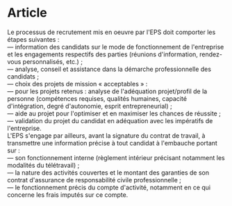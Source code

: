 # Article

Le processus de recrutement mis en oeuvre par l'EPS doit comporter les étapes suivantes :  
― information des candidats sur le mode de fonctionnement de l'entreprise et les engagements respectifs des parties (réunions d'information, rendez-vous personnalisés, etc.) ;  
― analyse, conseil et assistance dans la démarche professionnelle des candidats ;  
― choix des projets de mission « acceptables » :  
― pour les projets retenus : analyse de l'adéquation projet/profil de la personne (compétences requises, qualités humaines, capacité d'intégration, degré d'autonomie, esprit entrepreneurial) ;  
― aide au projet pour l'optimiser et en maximiser les chances de réussite ;  
― validation du projet du candidat en adéquation avec les impératifs de l'entreprise.  
L'EPS s'engage par ailleurs, avant la signature du contrat de travail, à transmettre une information précise à tout candidat à l'embauche portant sur :  
― son fonctionnement interne (règlement intérieur précisant notamment les modalités du télétravail) ;  
― la nature des activités couvertes et le montant des garanties de son contrat d'assurance de responsabilité civile professionnelle ;  
― le fonctionnement précis du compte d'activité, notamment en ce qui concerne les frais imputés sur ce compte.

